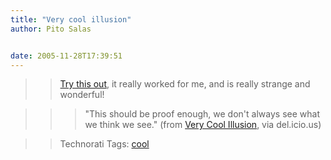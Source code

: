 ```yaml
---
title: "Very cool illusion"
author: Pito Salas


date: 2005-11-28T17:39:51
---
```



>>

>> [Try this
out](<http://www.patmedia.net/marklevinson/cool/cool_illusion.html>), it
really worked for me, and is really strange and wonderful!

>>

>>> "This should be proof enough, we don't always see what we think we see."
(from [Very Cool
Illusion](<http://www.patmedia.net/marklevinson/cool/cool_illusion.html>), via
del.icio.us)

>>

>> Technorati Tags: [cool](<http://www.technorati.com/tag/cool>)


